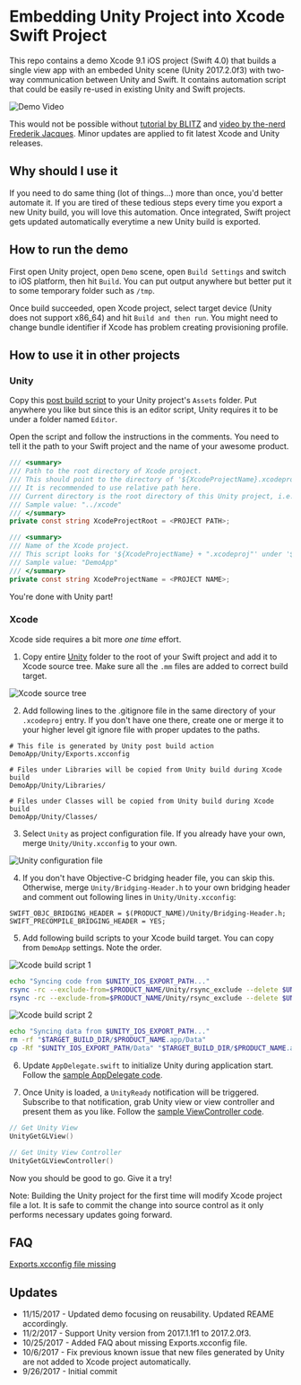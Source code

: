 # Embedding Unity Project into Xcode Swift Project

This repo contains a demo Xcode 9.1 iOS project (Swift 4.0) that builds a single view app with an embeded Unity scene
(Unity 2017.2.0f3) with two-way communication between Unity and Swift.  It contains automation script that could be
easily re-used in existing Unity and Swift projects.

![Demo Video](https://github.com/jiulongw/swift-unity/raw/master/images/demo.gif)

This would not be possible without [tutorial by BLITZ][1] and [video by the-nerd Frederik Jacques][2].  Minor updates
are applied to fit latest Xcode and Unity releases.

## Why should I use it
If you need to do same thing (lot of things...) more than once, you'd better automate it.  If you are tired of these
tedious steps every time you export a new Unity build, you will love this automation.  Once integrated, Swift project
gets updated automatically everytime a new Unity build is exported.

## How to run the demo
First open Unity project, open `Demo` scene, open `Build Settings` and switch to iOS platform, then hit `Build`.  You
can put output anywhere but better put it to some temporary folder such as `/tmp`.

Once build succeeded, open Xcode project, select target device (Unity does not support x86_64) and hit
`Build and then run`.  You might need to change bundle identifier if Xcode has problem creating provisioning profile.

## How to use it in other projects
### Unity
Copy this [post build script][5] to your Unity project's `Assets` folder.  Put anywhere you like but since this is an
editor script, Unity requires it to be under a folder named `Editor`.

Open the script and follow the instructions in the comments.  You need to tell it the path to your Swift project and
the name of your awesome product.

```cs
/// <summary>
/// Path to the root directory of Xcode project.
/// This should point to the directory of '${XcodeProjectName}.xcodeproj'.
/// It is recommended to use relative path here.
/// Current directory is the root directory of this Unity project, i.e. the directory of 'Assets' folder.
/// Sample value: "../xcode"
/// </summary>
private const string XcodeProjectRoot = <PROJECT PATH>;

/// <summary>
/// Name of the Xcode project.
/// This script looks for '${XcodeProjectName} + ".xcodeproj"' under '${XcodeProjectRoot}'.
/// Sample value: "DemoApp"
/// </summary>
private const string XcodeProjectName = <PROJECT NAME>;
```

You're done with Unity part!

### Xcode
Xcode side requires a bit more *one time* effort.

1. Copy entire [Unity][7] folder to the root of your Swift project and add it to Xcode source tree. Make sure all the
`.mm` files are added to correct build target.

![Xcode source tree](https://github.com/jiulongw/swift-unity/raw/master/images/xcode_source_tree.png)

2. Add following lines to the .gitignore file in the same directory of your `.xcodeproj` entry. If you don't have one
there, create one or merge it to your higher level git ignore file with proper updates to the paths.

```
# This file is generated by Unity post build action
DemoApp/Unity/Exports.xcconfig

# Files under Libraries will be copied from Unity build during Xcode build
DemoApp/Unity/Libraries/

# Files under Classes will be copied from Unity build during Xcode build
DemoApp/Unity/Classes/
```

3. Select `Unity` as project configuration file. If you already have your own, merge `Unity/Unity.xcconfig` to your own.

![Unity configuration file](https://github.com/jiulongw/swift-unity/raw/master/images/unity_configuration_file.png)

4. If you don't have Objective-C bridging header file, you can skip this.  Otherwise, merge `Unity/Bridging-Header.h`
to your own bridging header and comment out following lines in `Unity/Unity.xcconfig`:
```
SWIFT_OBJC_BRIDGING_HEADER = $(PRODUCT_NAME)/Unity/Bridging-Header.h;
SWIFT_PRECOMPILE_BRIDGING_HEADER = YES;
```

5. Add following build scripts to your Xcode build target. You can copy from `DemoApp` settings. Note the order.

![Xcode build script 1](https://github.com/jiulongw/swift-unity/raw/master/images/xcode_build_script_1.png)

```sh
echo "Syncing code from $UNITY_IOS_EXPORT_PATH..."
rsync -rc --exclude-from=$PRODUCT_NAME/Unity/rsync_exclude --delete $UNITY_IOS_EXPORT_PATH/Classes/ $PRODUCT_NAME/Unity/Classes/
rsync -rc --exclude-from=$PRODUCT_NAME/Unity/rsync_exclude --delete $UNITY_IOS_EXPORT_PATH/Libraries/ $PRODUCT_NAME/Unity/Libraries/
```

![Xcode build script 2](https://github.com/jiulongw/swift-unity/raw/master/images/xcode_build_script_2.png)

```sh
echo "Syncing data from $UNITY_IOS_EXPORT_PATH..."
rm -rf "$TARGET_BUILD_DIR/$PRODUCT_NAME.app/Data"
cp -Rf "$UNITY_IOS_EXPORT_PATH/Data" "$TARGET_BUILD_DIR/$PRODUCT_NAME.app/Data"
```

6. Update `AppDelegate.swift` to initialize Unity during application start.  Follow the [sample AppDelegate code][4].

7. Once Unity is loaded, a `UnityReady` notification will be triggered. Subscribe to that notification, grab Unity
view or view controller and present them as you like.  Follow the [sample ViewController code][8].
```swift
// Get Unity View
UnityGetGLView()

// Get Unity View Controller
UnityGetGLViewController()
```
Now you should be good to go.  Give it a try!

Note: Building the Unity project for the first time will modify Xcode project file a lot.
It is safe to commit the change into source control as it only performs necessary updates going forward.

## FAQ

[Exports.xcconfig file missing][6]

## Updates
* 11/15/2017 - Updated demo focusing on reusability. Updated REAME accordingly.
* 11/2/2017 - Support Unity version from 2017.1.1f1 to 2017.2.0f3.
* 10/25/2017 - Added FAQ about missing Exports.xcconfig file.
* 10/6/2017 - Fix previous known issue that new files generated by Unity are not added to Xcode project automatically.
* 9/26/2017 - Initial commit


[1]: https://github.com/blitzagency/ios-unity5
[2]: http://www.the-nerd.be/2015/08/20/a-better-way-to-integrate-unity3d-within-a-native-ios-application/
[3]: https://developer.apple.com/library/content/documentation/Swift/Conceptual/BuildingCocoaApps/MixandMatch.html
[4]: https://github.com/jiulongw/swift-unity/blob/master/demo/xcode/DemoApp/AppDelegate.swift
[5]: https://github.com/jiulongw/swift-unity/blob/master/XcodePostBuild.cs
[6]: https://github.com/jiulongw/swift-unity/issues/8
[7]: https://github.com/jiulongw/swift-unity/tree/master/demo/xcode/DemoApp/Unity
[8]: https://github.com/jiulongw/swift-unity/blob/master/demo/xcode/DemoApp/ViewController.swift
